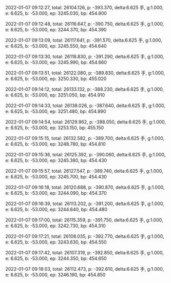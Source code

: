 2022-01-07 09:12:27, total: 26104.126, p: -393.370, delta:6.625 手, g:1.000, e: 6.625, b: -53.000, ep: 3245.030, bp: 454.800

2022-01-07 09:12:48, total: 26116.647, p: -390.750, delta:6.625 手, g:1.000, e: 6.625, b: -53.000, ep: 3244.370, bp: 454.390

2022-01-07 09:13:09, total: 26117.641, p: -391.570, delta:6.625 手, g:1.000, e: 6.625, b: -53.000, ep: 3245.550, bp: 454.640

2022-01-07 09:13:30, total: 26118.830, p: -391.290, delta:6.625 手, g:1.000, e: 6.625, b: -53.000, ep: 3245.990, bp: 454.660

2022-01-07 09:13:51, total: 26122.080, p: -389.830, delta:6.625 手, g:1.000, e: 6.625, b: -53.000, ep: 3250.330, bp: 455.020

2022-01-07 09:14:12, total: 26133.132, p: -388.230, delta:6.625 手, g:1.000, e: 6.625, b: -53.000, ep: 3251.050, bp: 454.910

2022-01-07 09:14:33, total: 26138.026, p: -387.640, delta:6.625 手, g:1.000, e: 6.625, b: -53.000, ep: 3251.480, bp: 454.890

2022-01-07 09:14:54, total: 26129.962, p: -388.050, delta:6.625 手, g:1.000, e: 6.625, b: -53.000, ep: 3253.150, bp: 455.150

2022-01-07 09:15:15, total: 26132.582, p: -389.700, delta:6.625 手, g:1.000, e: 6.625, b: -53.000, ep: 3248.780, bp: 454.810

2022-01-07 09:15:36, total: 26125.392, p: -390.060, delta:6.625 手, g:1.000, e: 6.625, b: -53.000, ep: 3245.380, bp: 454.430

2022-01-07 09:15:57, total: 26127.547, p: -389.740, delta:6.625 手, g:1.000, e: 6.625, b: -53.000, ep: 3245.700, bp: 454.430

2022-01-07 09:16:18, total: 26120.688, p: -390.870, delta:6.625 手, g:1.000, e: 6.625, b: -53.000, ep: 3244.090, bp: 454.370

2022-01-07 09:16:39, total: 26113.202, p: -391.200, delta:6.625 手, g:1.000, e: 6.625, b: -53.000, ep: 3244.640, bp: 454.480

2022-01-07 09:17:00, total: 26115.359, p: -391.750, delta:6.625 手, g:1.000, e: 6.625, b: -53.000, ep: 3242.730, bp: 454.310

2022-01-07 09:17:21, total: 26108.035, p: -392.770, delta:6.625 手, g:1.000, e: 6.625, b: -53.000, ep: 3243.630, bp: 454.550

2022-01-07 09:17:42, total: 26107.319, p: -392.850, delta:6.625 手, g:1.000, e: 6.625, b: -53.000, ep: 3244.350, bp: 454.650

2022-01-07 09:18:03, total: 26112.473, p: -392.610, delta:6.625 手, g:1.000, e: 6.625, b: -53.000, ep: 3246.190, bp: 454.850